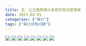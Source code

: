 ```yaml
---
title: 五、公立医院审计发现共性问题清单
date: 2023-04-01
categories: ["审计"]
tags: ["审计共性问题"]
---
```

![](https://jsd.cdn.zzko.cn/gh/richffan/img@main/audit/审计发现共性问题清单/五-公立医院审计发现共性问题清单/公立医院审计发现共性问题清单_页面_049.webp)
![](https://jsd.cdn.zzko.cn/gh/richffan/img@main/audit/审计发现共性问题清单/五-公立医院审计发现共性问题清单/公立医院审计发现共性问题清单_页面_050.webp)
![](https://jsd.cdn.zzko.cn/gh/richffan/img@main/audit/审计发现共性问题清单/五-公立医院审计发现共性问题清单/公立医院审计发现共性问题清单_页面_051.webp)
![](https://jsd.cdn.zzko.cn/gh/richffan/img@main/audit/审计发现共性问题清单/五-公立医院审计发现共性问题清单/公立医院审计发现共性问题清单_页面_052.webp)
![](https://jsd.cdn.zzko.cn/gh/richffan/img@main/audit/审计发现共性问题清单/五-公立医院审计发现共性问题清单/公立医院审计发现共性问题清单_页面_053.webp)
![](https://jsd.cdn.zzko.cn/gh/richffan/img@main/audit/审计发现共性问题清单/五-公立医院审计发现共性问题清单/公立医院审计发现共性问题清单_页面_054.webp)
![](https://jsd.cdn.zzko.cn/gh/richffan/img@main/audit/审计发现共性问题清单/五-公立医院审计发现共性问题清单/公立医院审计发现共性问题清单_页面_055.webp)
![](https://jsd.cdn.zzko.cn/gh/richffan/img@main/audit/审计发现共性问题清单/五-公立医院审计发现共性问题清单/公立医院审计发现共性问题清单_页面_056.webp)
